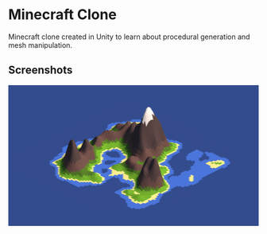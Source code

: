 # Minecraft Clone
Minecraft clone created in Unity to learn about procedural generation and mesh manipulation.

## Screenshots

![Milestone 1](Screenshots/Milestone1.png)